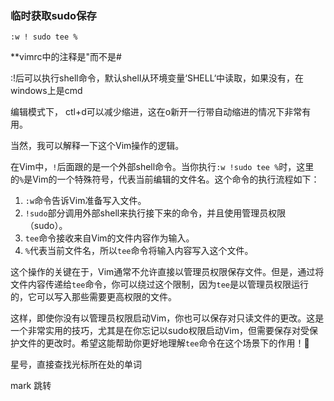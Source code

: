 ### 临时获取sudo保存

	:w ! sudo tee %  

**vimrc中的注释是"而不是#    

:!后可以执行shell命令，默认shell从环境变量‘SHELL‘中读取，如果没有，在windows上是cmd  

编辑模式下， ctl+d可以减少缩进，这在o新开一行带自动缩进的情况下非常有用。

当然，我可以解释一下这个Vim操作的逻辑。

在Vim中，`!`后面跟的是一个外部shell命令。当你执行`:w !sudo tee %`时，这里的`%`是Vim的一个特殊符号，代表当前编辑的文件名。这个命令的执行流程如下：

1. `:w`命令告诉Vim准备写入文件。
2. `!sudo`部分调用外部shell来执行接下来的命令，并且使用管理员权限（sudo）。
3. `tee`命令接收来自Vim的文件内容作为输入。
4. `%`代表当前文件名，所以`tee`命令将输入内容写入这个文件。

这个操作的关键在于，Vim通常不允许直接以管理员权限保存文件。但是，通过将文件内容传递给`tee`命令，你可以绕过这个限制，因为`tee`是以管理员权限运行的，它可以写入那些需要更高权限的文件。

这样，即使你没有以管理员权限启动Vim，你也可以保存对只读文件的更改。这是一个非常实用的技巧，尤其是在你忘记以sudo权限启动Vim，但需要保存对受保护文件的更改时。希望这能帮助你更好地理解`tee`命令在这个场景下的作用！🙂


星号，直接查找光标所在处的单词

mark 跳转
